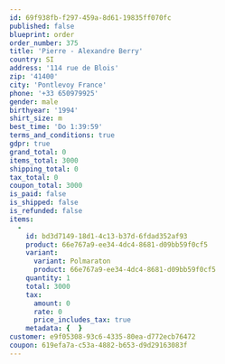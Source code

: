 ```yaml
---
id: 69f938fb-f297-459a-8d61-19835ff070fc
published: false
blueprint: order
order_number: 375
title: 'Pierre - Alexandre Berry'
country: SI
address: '114 rue de Blois'
zip: '41400'
city: 'Pontlevoy France'
phone: '+33 650979925'
gender: male
birthyear: '1994'
shirt_size: m
best_time: 'Do 1:39:59'
terms_and_conditions: true
gdpr: true
grand_total: 0
items_total: 3000
shipping_total: 0
tax_total: 0
coupon_total: 3000
is_paid: false
is_shipped: false
is_refunded: false
items:
  -
    id: bd3d7149-18d1-4c13-b37d-6fdad352af93
    product: 66e767a9-ee34-4dc4-8681-d09bb59f0cf5
    variant:
      variant: Polmaraton
      product: 66e767a9-ee34-4dc4-8681-d09bb59f0cf5
    quantity: 1
    total: 3000
    tax:
      amount: 0
      rate: 0
      price_includes_tax: true
    metadata: {  }
customer: e9f05308-93c6-4335-80ea-d772ecb76472
coupon: 619efa7a-c53a-4882-b653-d9d29163083f
---
```

